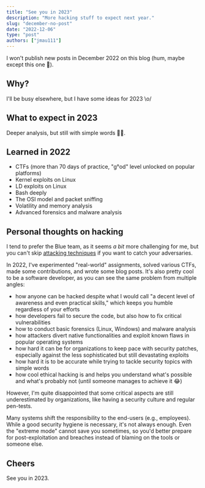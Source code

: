 ```yaml
---
title: "See you in 2023"
description: "More hacking stuff to expect next year."
slug: "december-no-post"
date: "2022-12-06"
type: "post"
authors: ["jmau111"]
---
```


I won't publish new posts in December 2022 on this blog (hum, maybe except this one 🤔).

Why?
--------

I'll be busy elsewhere, but I have some ideas for 2023 \o/

What to expect in 2023
--------

Deeper analysis, but still with simple words 🙏🏻.

Learned in 2022
--------

* CTFs (more than 70 days of practice, "g°od" level unlocked on popular platforms)
* Kernel exploits on Linux
* LD exploits on Linux
* Bash deeply
* The OSI model and packet sniffing
* Volatility and memory analysis
* Advanced forensics and malware analysis

Personal thoughts on hacking
--------

I tend to prefer the Blue team, as it seems _a bit_ more challenging for me, but you can't skip [attacking techniques](https://attack.mitre.org/techniques/enterprise/) if you want to catch your adversaries.

In 2022, I've experimented "real-world" assignments, solved various CTFs, made some contributions, and wrote some blog posts. It's also pretty cool to be a software developer, as you can see the same problem from multiple angles:

* how anyone can be hacked despite what I would call "a decent level of awareness and even practical skills," which keeps you humble regardless of your efforts
* how developers fail to secure the code, but also how to fix critical vulnerabilities
* how to conduct basic forensics (Linux, Windows) and malware analysis
* how attackers divert native functionalities and exploit known flaws in popular operating systems
* how hard it can be for organizations to keep pace with security patches, especially against the less sophisticated but still devastating exploits
* how hard it is to be accurate while trying to tackle security topics with simple words
* how cool ethical hacking is and helps you understand what's possible and what's probably not (until someone manages to achieve it 😂)

However, I'm quite disappointed that some critical aspects are still underestimated by organizations, like having a security culture and regular pen-tests.

Many systems shift the responsibility to the end-users (e.g., employees). While a good security hygiene is necessary, it's not always enough. Even the "extreme mode" cannot save you sometimes, so you'd better prepare for post-exploitation and breaches instead of blaming on the tools or someone else.

Cheers
--------

See you in 2023.
